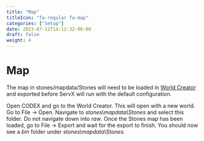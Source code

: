```yaml
---
title: "Map"
titleIcon: "fa-regular fa-map"
categories: ["Setup"]
date: 2023-07-12T14:12:32-06:00
draft: false
weight: 4
---
```


# Map

The map in stones/mapdata/Stones will need to be loaded in [World Creator](/worldcreator) and exported before ServX will run with the default configuration.

Open CODEX and go to the World Creator. This will open with a new world. Go to File -> Open. Navigate to *stones\mapdata\Stones* and select this folder. Do not navigate down into *raw*. Once the Stones map has been loaded, go to File -> Export and wait for the export to finish. You should now see a *bin* folder under *stones\mapdata\Stones*.